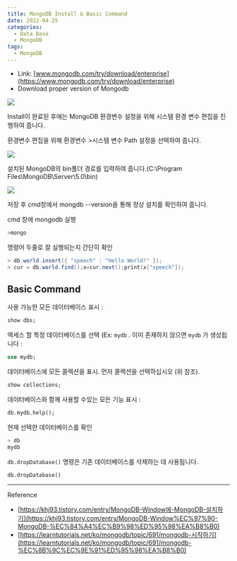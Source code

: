 ```yaml
---
title: MongoDB Install & Basic Command
date: 2022-04-25
categories:
  - Data Base
  - MongoDB
tags: 
  - MongoDB
---
```



- Link: [www.mongodb.com/try/download/enterprise](https://www.mongodb.com/try/download/enterprise)
- Download proper version of Mongodb

![](images/MongoDB_Install/Untitled.png)

Install이 완료된 후에는 MongoDB 환경변수 설정을 위해 시스템 환경 변수 편집을 진행하여 줍니다.

환경변수 편집을 위해 환경변수 >시스템 변수 Path 설정을 선택하여 줍니다.

![](images/MongoDB_Install/Untitled%201.png)

설치된 MongoDB의 bin폴더 경로를 입력하여 줍니다.(C:\Program Files\MongoDB\Server\5.0\bin)

![](images/MongoDB_Install/Untitled%202.png)

저장 후 cmd창에서 mongdb --version을 통해 정상 설치를 확인하여 줍니다.

cmd 창에 mongodb 실행

```powershell
>mongo
```

명령어 두줄로 잘 실행되는지 간단히 확인

```powershell
> db.world.insert({ "speech" : "Hello World!" });
> cur = db.world.find();x=cur.next();print(x["speech"]);
```

## Basic Command

사용 가능한 모든 데이터베이스 표시 :

```sql
show dbs;
```

액세스 할 특정 데이터베이스를 선택 (Ex: `mydb` . 이미 존재하지 않으면 `mydb` 가 생성됩니다 :

```sql
use mydb;
```

데이터베이스에 모든 콜렉션을 표시. 먼저 콜렉션을 선택하십시오 (위 참조).

```sql
show collections;
```

데이터베이스와 함께 사용할 수있는 모든 기능 표시 :

```sql
db.mydb.help();
```

현재 선택한 데이터베이스를 확인

```sql
> db
mydb
```

`db.dropDatabase()` 명령은 기존 데이터베이스를 삭제하는 데 사용됩니다.

```sql
db.dropDatabase()
```

---

Reference
- [https://khj93.tistory.com/entry/MongoDB-Window에-MongoDB-설치하기](https://khj93.tistory.com/entry/MongoDB-Window%EC%97%90-MongoDB-%EC%84%A4%EC%B9%98%ED%95%98%EA%B8%B0)
- [https://learntutorials.net/ko/mongodb/topic/691/mongodb-시작하기](https://learntutorials.net/ko/mongodb/topic/691/mongodb-%EC%8B%9C%EC%9E%91%ED%95%98%EA%B8%B0)